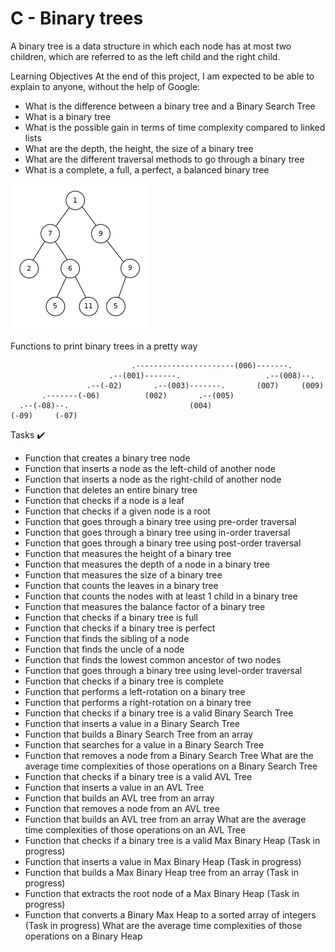 # C - Binary trees
A binary tree is a data structure in which each node has at most two children, which are referred to as the left child and the right child.

Learning Objectives 
At the end of this project, I am expected to be able to explain to anyone, without the help of Google:

- What is the difference between a binary tree and a Binary Search Tree
- What is a binary tree
- What is the possible gain in terms of time complexity compared to linked lists
- What are the depth, the height, the size of a binary tree
- What are the different traversal methods to go through a binary tree
- What is a complete, a full, a perfect, a balanced binary tree

<img src="Binary_tree_img.png" alt="Binary tree image">

Functions to print binary trees in a pretty way

```
                           .----------------------(006)-------.
                      .--(001)-------.                   .--(008)--.
                 .--(-02)       .--(003)-------.       (007)     (009)
       .-------(-06)          (002)       .--(005)
  .--(-08)--.                           (004)
(-09)     (-07)
```

Tasks ✔️
- Function that creates a binary tree node
- Function that inserts a node as the left-child of another node
- Function that inserts a node as the right-child of another node
- Function that deletes an entire binary tree
- Function that checks if a node is a leaf
- Function that checks if a given node is a root
- Function that goes through a binary tree using pre-order traversal
- Function that goes through a binary tree using in-order traversal
- Function that goes through a binary tree using post-order traversal
- Function that measures the height of a binary tree
- Function that measures the depth of a node in a binary tree
- Function that measures the size of a binary tree
- Function that counts the leaves in a binary tree
- Function that counts the nodes with at least 1 child in a binary tree
- Function that measures the balance factor of a binary tree
- Function that checks if a binary tree is full
- Function that checks if a binary tree is perfect
- Function that finds the sibling of a node
- Function that finds the uncle of a node
- Function that finds the lowest common ancestor of two nodes
- Function that goes through a binary tree using level-order traversal
- Function that checks if a binary tree is complete
- Function that performs a left-rotation on a binary tree
- Function that performs a right-rotation on a binary tree
- Function that checks if a binary tree is a valid Binary Search Tree
- Function that inserts a value in a Binary Search Tree
- Function that builds a Binary Search Tree from an array
- Function that searches for a value in a Binary Search Tree
- Function that removes a node from a Binary Search Tree
What are the average time complexities of those operations on a Binary Search Tree
- Function that checks if a binary tree is a valid AVL Tree
- Function that inserts a value in an AVL Tree
- Function that builds an AVL tree from an array
- Function that removes a node from an AVL tree
- Function that builds an AVL tree from an array
What are the average time complexities of those operations on an AVL Tree
- Function that checks if a binary tree is a valid Max Binary Heap (Task in progress)
- Function that inserts a value in Max Binary Heap (Task in progress)
- Function that builds a Max Binary Heap tree from an array (Task in progress)
- Function that extracts the root node of a Max Binary Heap (Task in progress)
- Function that converts a Binary Max Heap to a sorted array of integers (Task in progress)
What are the average time complexities of those operations on a Binary Heap
